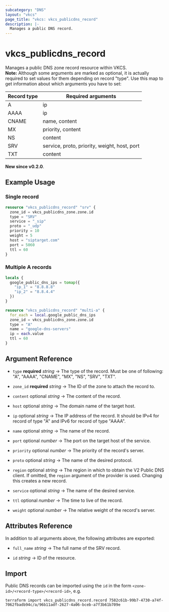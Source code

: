 ```yaml
---
subcategory: "DNS"
layout: "vkcs"
page_title: "vkcs: vkcs_publicdns_record"
description: |-
  Manages a public DNS record.
---
```


# vkcs_publicdns_record

Manages a public DNS zone record resource within VKCS.<br>
**Note:** Although some arguments are marked as optional, it is actually required to set values for them depending on record \"type\". Use this map to get information about which arguments you have to set:

| Record type | Required arguments |
| ----------- | ------------------ |
| A | ip |
| AAAA | ip |
| CNAME | name, content |
| MX | priority, content |
| NS | content |
| SRV | service, proto, priority, weight, host, port |
| TXT | content |


 **New since v0.2.0**.

## Example Usage
### Single record
```terraform
resource "vkcs_publicdns_record" "srv" {
  zone_id = vkcs_publicdns_zone.zone.id
  type = "SRV"
  service = "_sip"
  proto = "_udp"
  priority = 10
  weight = 5
  host = "siptarget.com"
  port = 5060
  ttl = 60
}
```

### Multiple A records
```terraform
locals {
  google_public_dns_ips = tomap({
    "ip_1" = "8.8.8.8"
    "ip_2" = "8.8.4.4"
  })
}

resource "vkcs_publicdns_record" "multi-a" {
  for_each = local.google_public_dns_ips
  zone_id = vkcs_publicdns_zone.zone.id
  type = "A"
  name = "google-dns-servers"
  ip = each.value
  ttl = 60
}
```

## Argument Reference
- `type` **required** *string* &rarr;  The type of the record. Must be one of following: "A", "AAAA", "CNAME", "MX", "NS", "SRV", "TXT".

- `zone_id` **required** *string* &rarr;  The ID of the zone to attach the record to.

- `content` optional *string* &rarr;  The content of the record.

- `host` optional *string* &rarr;  The domain name of the target host.

- `ip` optional *string* &rarr;  The IP address of the record. It should be IPv4 for record of type "A" and IPv6 for record of type "AAAA".

- `name` optional *string* &rarr;  The name of the record.

- `port` optional *number* &rarr;  The port on the target host of the service.

- `priority` optional *number* &rarr;  The priority of the record's server.

- `proto` optional *string* &rarr;  The name of the desired protocol.

- `region` optional *string* &rarr;  The region in which to obtain the V2 Public DNS client. If omitted, the `region` argument of the provider is used. Changing this creates a new record.

- `service` optional *string* &rarr;  The name of the desired service.

- `ttl` optional *number* &rarr;  The time to live of the record.

- `weight` optional *number* &rarr;  The relative weight of the record's server.


## Attributes Reference
In addition to all arguments above, the following attributes are exported:
- `full_name` *string* &rarr;  The full name of the SRV record.

- `id` *string* &rarr;  ID of the resource.


## Import

Public DNS records can be imported using the `id` in the form `<zone-id>/<record-type>/<record-id>`, e.g.

```shell
terraform import vkcs_publicdns_record.record 7582c61b-99b7-4730-a74f-7062fbadb94c/a/96b11adf-2627-4a06-bceb-a7f3b61b709e
```
